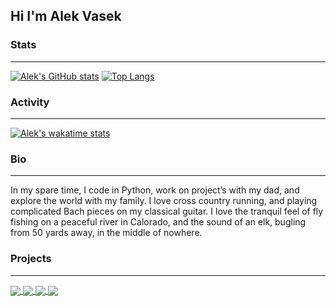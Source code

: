 ## Hi I'm Alek Vasek

### Stats
---
[![Alek's GitHub stats](https://github-readme-stats.vercel.app/api?username=alekthegenius&show_icons=true&theme=transparent&hide_border=true)](https://github.com/anuraghazra/github-readme-stats)
[![Top Langs](https://github-readme-stats.vercel.app/api/top-langs/?username=alekthegenius&layout=compact&theme=transparent&hide_border=true)](https://github.com/anuraghazra/github-readme-stats)

### Activity
---
[![Alek's wakatime stats](https://github-readme-stats.vercel.app/api/wakatime?username=@alekthegenius&theme=transparent&hide_border=true)](https://github.com/anuraghazra/github-readme-stats)

### Bio
---
In my spare time, I code in Python, work on project’s with my dad, and explore the world with my family. I love cross country running, and playing complicated Bach pieces on my classical guitar. I love the tranquil feel of fly fishing on a peaceful river in Calorado, and the sound of an elk, bugling from 50 yards away, in the middle of nowhere.

### Projects
---
<a href="https://github.com/alekthegenius/Woof">
  <img align="center" src="(https://github-readme-stats.vercel.app/api/pin/?username=alekthegenius&repo=Woof&theme=transparent&hide_border=true" />
</a>
<a href="https://github.com/alekthegenius/Perky">
  <img align="center" src="https://github-readme-stats.vercel.app/api/pin/?username=alekthegenius&repo=Perky&theme=transparent&hide_border=true" />
</a>
<a href="https://github.com/alekthegenius/Raspberry-Pi-Digital-Camera">
  <img align="center" src="https://github-readme-stats.vercel.app/api/pin/?username=alekthegenius&repo=Raspberry-Pi-Digital-Camera&theme=transparent&hide_border=true" />
</a>
<a href="https://github.com/alekthegenius/tech">
  <img align="center" src="https://github-readme-stats.vercel.app/api/pin/?username=alekthegenius&repo=tech&theme=transparent&hide_border=true" />
</a>
